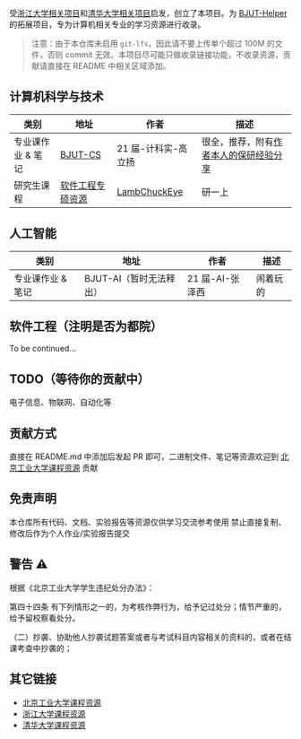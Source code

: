 
受[浙江大学相关项目](https://github.com/QSCTech/zju-icicles)和[清华大学相关项目](https://github.com/PKUanonym/REKCARC-TSC-UHT)启发，创立了本项目。为 [BJUT-Helper](https://github.com/bjut-swift/BJUT-Helper) 的拓展项目，专为计算机相关专业的学习资源进行收录。

> 注意：由于本仓库未启用 `git-lfs`，因此请不要上传单个超过 100M 的文件，否则 commit 无效。本项目尽可能只做收录链接功能，不收录资源，贡献请直接在 README 中相关区域添加。

## 计算机科学与技术

| 类别 | 地址 | 作者 | 描述 |
| -------- | ---- | ---- | ---- |
| 专业课作业 & 笔记 | [BJUT-CS](https://github.com/OldGlycine/BJUT-CS) | 21 届-计科实-高立扬 | 很全，推荐，附有[作者本人的保研经验分享](https://zhuanlan.zhihu.com/p/721669410) |
| 研究生课程 | [软件工程专硕资源](https://github.com/LambChuckEye/2021_winter) | [LambChuckEye](https://github.com/LambChuckEye) | 研一上 |

## 人工智能

| 类别 | 地址 | 作者 | 描述 |
| -------- | ---- | ---- | ---- |
| 专业课作业 & 笔记 | BJUT-AI（暂时无法释出） | 21 届-AI-张泽西 | 闹着玩的 |

## 软件工程（注明是否为都院）

To be continued...

## TODO（等待你的贡献中）
电子信息、物联网、自动化等

## 贡献方式

直接在 README.md 中添加后发起 PR 即可，二进制文件、笔记等资源欢迎到 [北京工业大学课程资源](https://github.com/bjut-swift/BJUT-Helper) 贡献

## 免责声明

本仓库所有代码、文档、实验报告等资源仅供学习交流参考使用
禁止直接复制、修改后作为个人作业/实验报告提交

## 警告 ⚠️
根据《北京工业大学学生违纪处分办法》：

第四十四条 有下列情形之一的，为考核作弊行为，给予记过处分；情节严重的，给予留校察看处分。

（二）抄袭、协助他人抄袭试题答案或者与考试科目内容相关的资料的，或者在结课考查中抄袭的；

## 其它链接

- [北京工业大学课程资源](https://github.com/bjut-swift/BJUT-Helper)
- [浙江大学课程资源](https://github.com/QSCTech/zju-icicles)
- [清华大学课程资源](https://github.com/PKUanonym/REKCARC-TSC-UHT)


